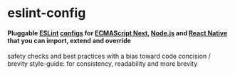 # eslint-config

#### Pluggable [ESLint](http://eslint.org/docs/about/) [configs](http://eslint.org/docs/developer-guide/shareable-configs) for [ECMAScript Next](kangax.github.io/compat-table/esnext), [Node.js](nodejs.org) and [React Native](facebook.github.io/react-native) that you can import, extend and override

safety checks and best practices with a bias toward code concision / brevity
style-guide: for consistency, readability and more brevity